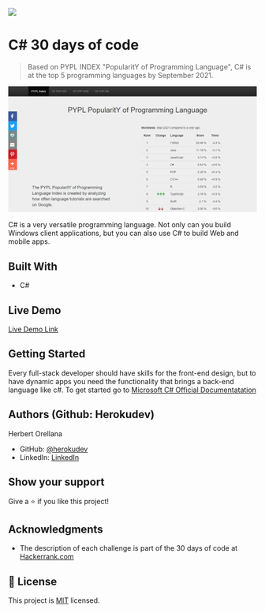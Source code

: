![](https://img.shields.io/badge/Microverse-blueviolet)

# C# 30 days of code

> Based on PYPL INDEX "PopularitY of Programming Language", C# is at the top 5 programming languages by September 2021.

![screenshot](./app_screenshot.png)

C# is a very versatile programming language. Not only can you build Windows client applications, but you can also use C# to build Web and mobile apps. 

## Built With

- C#

## Live Demo

[Live Demo Link](https://www.hackerrank.com/domains/tutorials/30-days-of-code)


## Getting Started

Every full-stack developer should have skills for the front-end design, but to have dynamic apps you need the functionality that brings a back-end language like c#. To get started go to [Microsoft C# Official Documentatation](https://docs.microsoft.com/en-us/dotnet/csharp/tour-of-csharp/tutorials/)


## Authors (Github: Herokudev)
Herbert Orellana

- GitHub: [@herokudev](https://github.com/herokudev)
- LinkedIn: [LinkedIn](https://www.linkedin.com/in/herbert-armando-orellana-a0b50b34/)


## Show your support

Give a ⭐️ if you like this project!

## Acknowledgments

- The description of each challenge is part of the 30 days of code at [Hackerrank.com](https://www.hackerrank.com//)


## 📝 License

This project is [MIT](./MIT.md) licensed.
